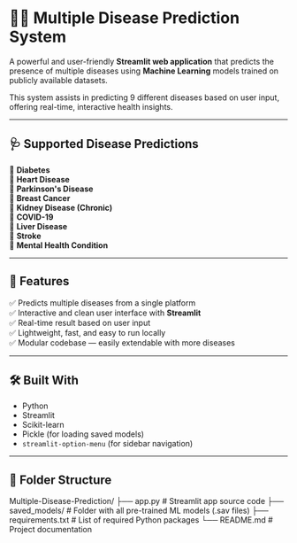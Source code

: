 # 🧑‍⚕️ Multiple Disease Prediction System

A powerful and user-friendly **Streamlit web application** that predicts the presence of multiple diseases using **Machine Learning** models trained on publicly available datasets.

This system assists in predicting 9 different diseases based on user input, offering real-time, interactive health insights.

---

## 🩺 Supported Disease Predictions

🔹 **Diabetes**  
🔹 **Heart Disease**  
🔹 **Parkinson's Disease**  
🔹 **Breast Cancer**  
🔹 **Kidney Disease (Chronic)**  
🔹 **COVID-19**  
🔹 **Liver Disease**  
🔹 **Stroke**  
🔹 **Mental Health Condition**

---

## 🚀 Features

✅ Predicts multiple diseases from a single platform  
✅ Interactive and clean user interface with **Streamlit**  
✅ Real-time result based on user input  
✅ Lightweight, fast, and easy to run locally  
✅ Modular codebase — easily extendable with more diseases

---

## 🛠️ Built With

- Python  
- Streamlit  
- Scikit-learn  
- Pickle (for loading saved models)  
- `streamlit-option-menu` (for sidebar navigation)

---

## 📂 Folder Structure

Multiple-Disease-Prediction/
├── app.py # Streamlit app source code
├── saved_models/ # Folder with all pre-trained ML models (.sav files)
├── requirements.txt # List of required Python packages
└── README.md # Project documentation
